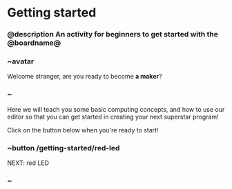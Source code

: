 # Getting started

### @description An activity for beginners to get started with the @boardname@


### ~avatar

Welcome stranger, are you ready to become **a maker**?

### ~

Here we will teach you some basic computing concepts, and how to use our editor so that you can get started in creating your next superstar program!

Click on the button below when you're ready to start!

### ~button /getting-started/red-led

NEXT: red LED

### ~